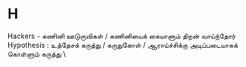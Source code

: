 # H
Hackers - கணினி ஊடுருவிகள் / கணினியைக் கையாளும் திறன் வாய்ந்தோர்\
Hypothesis : உத்தேசக் கருத்து / கருதுகோள் / ஆராய்ச்சிக்கு அடிப்படையாகக் கொள்ளும் கருத்து \